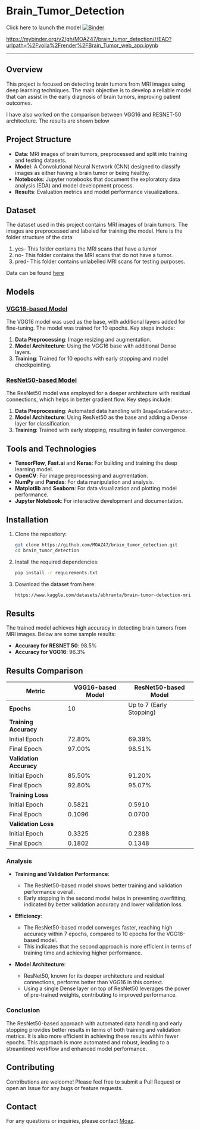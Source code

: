# Brain_Tumor_Detection

Click here to launch the model
[![Binder](https://mybinder.org/badge_logo.svg)](https://mybinder.org/v2/gh/MOAZ47/brain_tumor_detection/HEAD?urlpath=%2Fvoila%2Frender%2FBrain_Tumor_web_app.ipynb)

https://mybinder.org/v2/gh/MOAZ47/brain_tumor_detection/HEAD?urlpath=%2Fvoila%2Frender%2FBrain_Tumor_web_app.ipynb

---
## Overview

This project is focused on detecting brain tumors from MRI images using deep learning techniques. The main objective is to develop a reliable model that can assist in the early diagnosis of brain tumors, improving patient outcomes.

I have also worked on the comparison between VGG16 and RESNET-50 architecture. The results are shown below

## Project Structure

- **Data**: MRI images of brain tumors, preprocessed and split into training and testing datasets.
- **Model**: A Convolutional Neural Network (CNN) designed to classify images as either having a brain tumor or being healthy.
- **Notebooks**: Jupyter notebooks that document the exploratory data analysis (EDA) and model development process.
- **Results**: Evaluation metrics and model performance visualizations.

## Dataset

The dataset used in this project contains MRI images of brain tumors. The images are preprocessed and labeled for training the model. Here is the folder structure of the data:
1. yes- This folder contains the MRI scans that have a tumor
2. no- This folder contains the MRI scans that do not have a tumor.
3. pred- This folder contains unlabelled MRI scans for testing purposes.

Data can be found [here](https://www.kaggle.com/datasets/abhranta/brain-tumor-detection-mri)

## Models

### [VGG16-based Model](https://github.com/MOAZ47/brain_tumor_detection/blob/master/Brain_Tumor.ipynb)

The VGG16 model was used as the base, with additional layers added for fine-tuning. The model was trained for 10 epochs. Key steps include:

1. **Data Preprocessing**: Image resizing and augmentation.
2. **Model Architecture**: Using the VGG16 base with additional Dense layers.
3. **Training**: Trained for 10 epochs with early stopping and model checkpointing.

### [ResNet50-based Model](https://github.com/MOAZ47/brain_tumor_detection/blob/master/Brain_Tumor_ResNet.ipynb)

The ResNet50 model was employed for a deeper architecture with residual connections, which helps in better gradient flow. Key steps include:

1. **Data Preprocessing**: Automated data handling with `ImageDataGenerator`.
2. **Model Architecture**: Using ResNet50 as the base and adding a Dense layer for classification.
3. **Training**: Trained with early stopping, resulting in faster convergence.

## Tools and Technologies

- **TensorFlow**, **Fast.ai** and **Keras**: For building and training the deep learning model.
- **OpenCV**: For image preprocessing and augmentation.
- **NumPy** and **Pandas**: For data manipulation and analysis.
- **Matplotlib** and **Seaborn**: For data visualization and plotting model performance.
- **Jupyter Notebook**: For interactive development and documentation.

## Installation

1. Clone the repository:
   ```bash
   git clone https://github.com/MOAZ47/brain_tumor_detection.git
   cd brain_tumor_detection
   ```

2. Install the required dependencies:
   ```bash
   pip install -r requirements.txt
   ```

3. Download the dataset from here:
   ```bash
   https://www.kaggle.com/datasets/abhranta/brain-tumor-detection-mri
   ```



## Results

The trained model achieves high accuracy in detecting brain tumors from MRI images. Below are some sample results:

- **Accuracy for RESNET 50**: 98.5%
- **Accuracy for VGG16**: 96.3%

## Results Comparison

| Metric                | VGG16-based Model      | ResNet50-based Model  |
|-----------------------|------------------------|-----------------------|
| **Epochs**            | 10                     | Up to 7 (Early Stopping) |
| **Training Accuracy** |                        |                       |
| Initial Epoch         | 72.80%                 | 69.39%                |
| Final Epoch           | 97.00%                 | 98.51%                |
| **Validation Accuracy**|                       |                       |
| Initial Epoch         | 85.50%                 | 91.20%                |
| Final Epoch           | 92.80%                 | 95.07%                |
| **Training Loss**     |                        |                       |
| Initial Epoch         | 0.5821                 | 0.5910                |
| Final Epoch           | 0.1096                 | 0.0700                |
| **Validation Loss**   |                        |                       |
| Initial Epoch         | 0.3325                 | 0.2388                |
| Final Epoch           | 0.1802                 | 0.1348                |

### Analysis

- **Training and Validation Performance**:
  - The ResNet50-based model shows better training and validation performance overall.
  - Early stopping in the second model helps in preventing overfitting, indicated by better validation accuracy and lower validation loss.

- **Efficiency**:
  - The ResNet50-based model converges faster, reaching high accuracy within 7 epochs, compared to 10 epochs for the VGG16-based model.
  - This indicates that the second approach is more efficient in terms of training time and achieving higher performance.

- **Model Architecture**:
  - ResNet50, known for its deeper architecture and residual connections, performs better than VGG16 in this context.
  - Using a single Dense layer on top of ResNet50 leverages the power of pre-trained weights, contributing to improved performance.

### Conclusion

The ResNet50-based approach with automated data handling and early stopping provides better results in terms of both training and validation metrics. It is also more efficient in achieving these results within fewer epochs. This approach is more automated and robust, leading to a streamlined workflow and enhanced model performance.

## Contributing

Contributions are welcome! Please feel free to submit a Pull Request or open an Issue for any bugs or feature requests.

## Contact

For any questions or inquiries, please contact [Moaz](mailto:moazhusain47@gmail.com).

